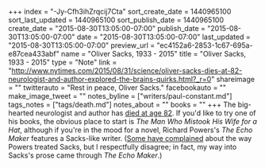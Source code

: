 +++
index = "-Jy-Cfh3ihZrqcij7Cta"
sort_create_date = 1440965100
sort_last_updated = 1440965100
sort_publish_date = 1440965100
create_date = "2015-08-30T13:05:00-07:00"
publish_date = "2015-08-30T13:05:00-07:00"
date = "2015-08-30T13:05:00-07:00"
last_updated = "2015-08-30T13:05:00-07:00"
preview_url = "ec4152a6-2853-1c67-695a-e87cea433abf"
name = "Oliver Sacks, 1933 - 2015"
title = "Oliver Sacks, 1933 - 2015"
type = "Note"
link = "http://www.nytimes.com/2015/08/31/science/oliver-sacks-dies-at-82-neurologist-and-author-explored-the-brains-quirks.html?_r=0"
shareimage = ""
twitterauto = "Rest in peace, Oliver Sacks."
facebookauto = ""
make_image_tweet = ""
notes_byline = ["writers/paul-constant.md"]
tags_notes = ["tags/death.md"]
notes_about = ""
books = ""
+++
The big-hearted neurologist and author has [died at age 82](http://www.nytimes.com/2015/08/31/science/oliver-sacks-dies-at-82-neurologist-and-author-explored-the-brains-quirks.html?_r=0). If you'd like to try one of his books, the obvious place to start is *The Man Who Mistook His Wife for a Hat*, although if you're in the mood for a novel, Richard Powers's *The Echo Maker* features a Sacks-like writer. ([Some have complained](http://www.bloomberg.com/apps/news?pid=newsarchive&sid=aFDe7ntoaKbA&refer=muse) about the way Powers treated Sacks, but I respectfully disagree; in fact, my way into Sacks's prose came through *The Echo Maker*.)